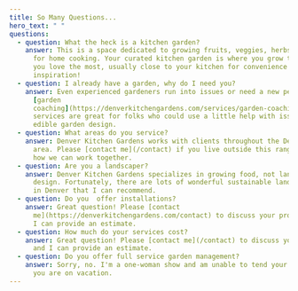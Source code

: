 ```yaml
---
title: So Many Questions...
hero_text: " "
questions:
  - question: What the heck is a kitchen garden?
    answer: This is a space dedicated to growing fruits, veggies, herbs and flowers
      for home cooking. Your curated kitchen garden is where you grow the foods
      you love the most, usually close to your kitchen for convenience and
      inspiration!
  - question: I already have a garden, why do I need you?
    answer: Even experienced gardeners run into issues or need a new perspective. My
      [garden
      coaching](https://denverkitchengardens.com/services/garden-coaching)
      services are great for folks who could use a little help with issues or
      edible garden design.
  - question: What areas do you service?
    answer: Denver Kitchen Gardens works with clients throughout the Denver-Metro
      area. Please [contact me](/contact) if you live outside this range to see
      how we can work together.
  - question: Are you a landscaper?
    answer: Denver Kitchen Gardens specializes in growing food, not landscape
      design. Fortunately, there are lots of wonderful sustainable landscapers
      in Denver that I can recommend.
  - question: Do you  offer installations?
    answer: Great question! Please [contact
      me](https://denverkitchengardens.com/contact) to discuss your project and
      I can provide an estimate.
  - question: How much do your services cost?
    answer: Great question! Please [contact me](/contact) to discuss your project
      and I can provide an estimate.
  - question: Do you offer full service garden management?
    answer: Sorry, no. I'm a one-woman show and am unable to tend your garden while
      you are on vacation.
---
```

